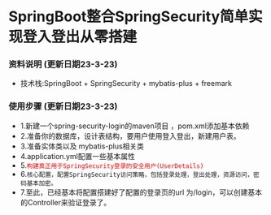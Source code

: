# SpringBoot整合SpringSecurity简单实现登入登出从零搭建

### 资料说明 (更新日期23-3-23)

* 技术栈:SpringBoot + SpringSecurity + mybatis-plus + freemark

### 使用步骤 (更新日期23-3-23)

* 1.新建一个spring-security-login的maven项目 ，pom.xml添加基本依赖
* 2.准备你的数据库，设计表结构，要用户使用登入登出，新建用户表。
* 3.准备实体类以及 mybatis-plus相关类
* 4.application.yml配置一些基本属性
* 5.<font color="red">`构建真正用于SpringSecurity登录的安全用户(UserDetails)`</font>
* 6.`核心配置，配置SpringSecurity访问策略，包括登录处理，登出处理，资源访问，密码基本加密。`
* 7.至此，已经基本将配置搭建好了配置的登录页的url 为/login，可以创建基本的Controller来验证登录了。

